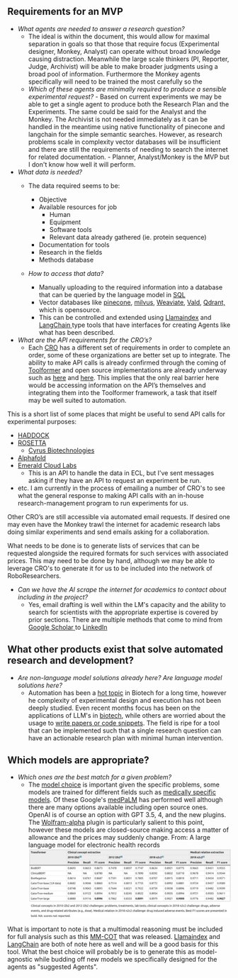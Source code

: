 ## Requirements for an MVP

- _What agents are needed to answer a research question?_
    - The ideal is within the document, this would allow for maximal separation in goals so that those that require focus (Experimental designer, Monkey, Analyst) can operate without broad knowledge causing distraction. Meanwhile the large scale thinkers (PI, Reporter, Judge, Archivist) will be able to make broader judgments using a broad pool of information. Furthermore the Monkey agents specifically will need to be trained the most carefully so the 
  - _Which of these agents are minimally required to produce a sensible experimental request?_
        - Based on current experiments we may be able to get a single agent to produce both the Research Plan and the Experiments. The same could be said for the Analyst and the Monkey. The Archivist is not needed immediately as it can be handled in the meantime using native functionality of pinecone and langchain for the simple semantic searches. However, as research problems scale in complexity vector databases will be insufficient and there are still the requirements of needing to search the internet for related documentation.
            - Planner, Analyst/Monkey is the MVP but I don't know how well it will perform.
- _What data is needed?_
  - The data required seems to be:
      - Objective
      - Available resources for job
          - Human
          - Equipment
          - Software tools
          - Relevant data already gathered (ie. protein sequence)
      - Documentation for tools
      - Research in the fields
      - Methods database
   
  - _How to access that data?_
      - Manually uploading to the required information into a database that can be queried by the language model in [SQL](https://blog.langchain.dev/llms-and-sql/)
      - Vector databases like [pinecone](https://www.pinecone.io/), [milvus](https://milvus.io/), [Weaviate](https://weaviate.io/), [Vald](https://vald.vdaas.org/), [Qdrant,](https://qdrant.tech/) which is opensource.
      - This can be controlled and extended using [Llamaindex](https://github.com/jerryjliu/llama_index) and [LangChain ](https://python.langchain.com/en/latest/index.html) type tools that have interfaces for creating Agents like what has been described. 
- _What are the API requirements for the CRO’s?_
    - Each [CRO](https://www.biotech-careers.org/company-core-activity/contract-research) has a different set of requirements in order to complete an order, some of these organizations are better set up to integrate. The ability to make API calls is already confirmed through the coming of [Toolformer](https://doi.org/10.48550/arXiv.2302.04761) and open source implementations are already underway such as [here](https://github.com/conceptofmind/toolformer) and [here](https://github.com/lucidrains/toolformer-pytorch). This implies that the only real barrier here would be accessing information on the API’s themselves and integrating them into the Toolformer framework, a task that itself may be well suited to automation.

This is a short list of some places that might be useful to send API
calls for experimental purposes: 
* [HADDOCK](https://github.com/haddocking)
* [ROSETTA](https://www.rosettacommons.org/software/servers#rosetta-at-cloud)
    * [Cyrus Biotechnologies](https://support.cyrusbio.com/api/api/)
* [Alphafold](https://apitracker.io/a/alphafold)
* [Emerald Cloud Labs](https://www.emeraldcloudlab.com/internal-developers-api/)
    * This is an API to handle the data in ECL, but I've sent messages asking if they have an API to request an experiment be run. 
* etc.
I am currently in the process of emailing a number of CRO's to see what the general response to making API calls with an in-house research-management program to run experiments for us. 

Other CRO’s are still accessible via automated email requests. If desired one
may even have the Monkey trawl the internet for academic research labs
doing similar experiments and send emails asking for a collaboration.

What needs to be done is to generate lists of services that can be requested alongside the required formats for such services with associated prices. This may need to be done by hand, although we may be able to leverage CRO's to generate it for us to be included into the network of RoboResearchers.

  - _Can we have the AI scrape the internet for academics to contact about including in the project?_
    - Yes, email drafting is well within the LM's capacity and the ability to search for scientists with the appropriate expertise is covered by prior sections. There are multiple methods that come to mind from [Google Scholar ](https://serpapi.com/google-scholar-api)to [LinkedIn](https://developer.linkedin.com/)

## What other products exist that solve automated research and development?

- _Are non-language model solutions already here? Are language model solutions here?_
    - Automation has been a [hot topic](https://www.frontiersin.org/articles/10.3389/fbioe.2020.571777/full) in Biotech for a long time, however he complexity of experimental design and execution has not been deeply studied. Even recent months focus has been on the applications of LLM's in [biotech](10.1038/s41587-022-01618-2), while others are worried about the usage to [write papers or code snippets](https://www.cureus.com/articles/148413-chatgpt-for-future-medical-and-dental-research#!/). The field is ripe for a tool that can be implemented such that a single research question can have an actionable research plan with minimal human intervention. 

## Which models are appropriate?

- _Which ones are the best match for a given problem?_
    - The [model choice](10.48550/arXiv.2303.18223) is important given the specific problems, some models are trained for different fields such as [medically specific models](10.1038/s41746-022-00742-2). Of these Google's [medPaLM](10.48550/arXiv.2212.13138) has performed well although there are many options available including open source ones. OpenAI is of course an option with GPT 3.5, 4, and the new plugins. The [Wolfram-alpha](https://writings.stephenwolfram.com/2023/03/chatgpt-gets-its-wolfram-superpowers/) plugin is particularly salient to this point, however these models are closed-source making access a matter of allowance and the prices may suddenly change. 
From: A large language model for electronic health records
![c10fa41971a1de4af14ae8b9b34483fd.png](c10fa41971a1de4af14ae8b9b34483fd.png)

What is important to note is that a multimodal reasoning must be included for full analysis such as this [MM-COT](https://github.com/amazon-science/mm-cot) that was released. [Llamaindex](https://github.com/jerryjliu/llama_index) and [LangChain](https://python.langchain.com/en/latest/index.html) are both of note here as well and will be a good basis for this tool. What the best choice will probably be is to generate this as model-agnostic while budding off new models we specifically designed for the agents as "suggested Agents". 
